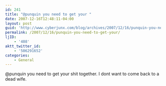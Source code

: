 ```yaml
---
id: 241
title: "@punquin you need to get your "
date: 2007-12-16T12:48:11-04:00
layout: post
guid: 'http://www.cyberjunx.com/blog/archives/2007/12/16/punquin-you-need-to-get-your/'
permalink: /2007/12/16/punquin-you-need-to-get-your/
ljID:
    - '408'
aktt_twitter_id:
    - '506291652'
categories:
    - General
---
```


@punquin you need to get your shit together. I dont want to come back to a dead wife.